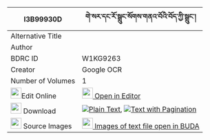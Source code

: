 |I3B99930D|གེ་སར་དང་རོ་སྒྲུང་སོགས་གནའ་བོའི་བོད་ཀྱི་སྒྲུང་། 
| --- | --- 
|Alternative Title |
|Author | 
|BDRC ID | W1KG9263
|Creator | Google OCR
|Number of Volumes| 1
|<img width="25" src="https://img.icons8.com/color/25/000000/edit-property.png">Edit Online| [<img width="25" src="https://avatars.githubusercontent.com/u/45091458?s=200&v=4"> Open in Editor](http://editor.openpecha.org/I3B99930D)
|<img width="25" src="https://img.icons8.com/fluent/48/000000/download-2.png"/>  Download | [![](https://img.icons8.com/color/20/000000/txt.png)Plain Text](https://github.com/Openpecha/I3B99930D/releases/download/v1/gesar_dang_rodrung_sok_nawo_i__plain_I3B99930D.zip), [![](https://img.icons8.com/color/20/000000/txt.png)Text with Pagination](https://github.com/Openpecha/I3B99930D/releases/download/v1/gesar_dang_rodrung_sok_nawo_i__pages_I3B99930D.zip)
|<img width="25" src="https://img.icons8.com/plasticine/100/000000/pictures-folder.png"/>  Source Images | [<img width="25" src="https://library.bdrc.io/icons/BUDA-small.svg"> Images of text file open in BUDA](https://library.bdrc.io/show/bdr:W1KG9263)